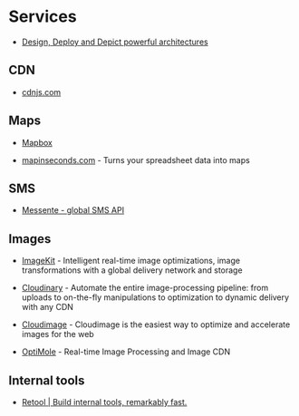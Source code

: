# Services

- [Design, Deploy and Depict powerful architectures](https://www.brainboard.co/)

## CDN

- [cdnjs.com](https://cdnjs.com/)

## Maps

- [Mapbox](https://www.mapbox.com/)

- [mapinseconds.com](http://mapinseconds.com/) - Turns your spreadsheet data into maps

## SMS

- [Messente - global SMS API](https://messente.com/products/global-sms-api)

## Images

- [ImageKit](https://imagekit.io/) - Intelligent real-time image optimizations, image transformations with a global delivery network and storage

- [Cloudinary](https://cloudinary.com/) - Automate the entire image-processing pipeline: from uploads to on-the-fly manipulations to optimization to dynamic delivery with any CDN

- [Cloudimage](https://www.cloudimage.io) - Cloudimage is the easiest way to optimize and accelerate images for the web

- [OptiMole](https://optimole.com/) - Real-time Image Processing and Image CDN

## Internal tools

- [Retool | Build internal tools, remarkably fast.](https://retool.com/)

